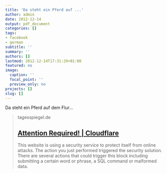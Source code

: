 ```yaml
---
title: 'Da steht ein Pferd auf ...'
author: admin
date: 2012-12-14
output: pdf_document
categories: []
tags:
- facebook
- german
subtitle: ''
summary: ''
authors: []
lastmod: 2012-12-14T17:31:29+01:00
featured: no
image:
  caption: ''
  focal_point: ''
  preview_only: no
projects: []
slug: []
---
```

Da steht ein Pferd auf dem Flur...
> tagesspiegel.de
> ## [Attention Required! | Cloudflare](http://www.tagesspiegel.de/berlin/skurriler-fahrgast-bei-der-s-bahn-bitte-nicht-mit-dem-pferd-in-den-ersten-wagen/7524250.html)
>
>This website is using a security service to protect itself from online attacks. The action you just performed triggered the security solution. There are several actions that could trigger this block including submitting a certain word or phrase, a SQL command or malformed data.

